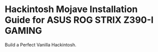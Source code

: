 # Hackintosh Mojave Installation Guide for ASUS ROG STRIX Z390-I GAMING
Build a Perfect Vanilla Hackintosh.
